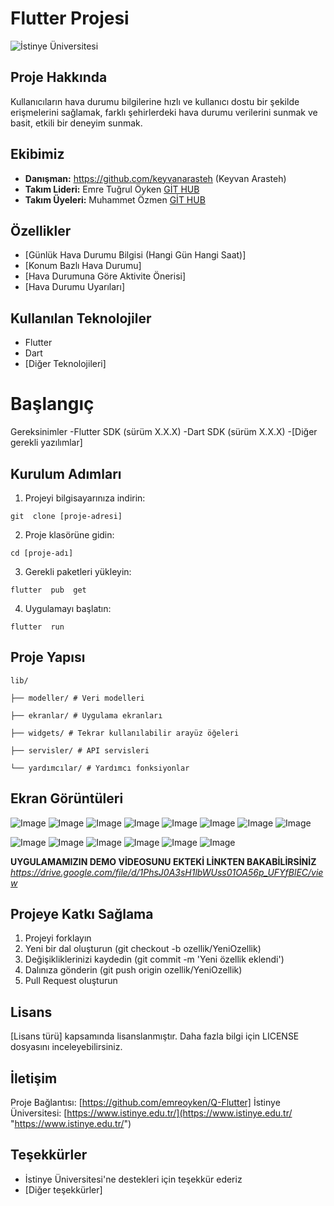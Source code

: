 
# Flutter Projesi

![İstinye Üniversitesi](https://www.unitededucation.com/linklogoch/istinye-university-logo.png)

## Proje Hakkında

Kullanıcıların hava durumu bilgilerine hızlı ve kullanıcı dostu bir şekilde erişmelerini sağlamak, farklı şehirlerdeki hava durumu verilerini sunmak ve basit, etkili bir deneyim sunmak. 

## Ekibimiz 
- **Danışman:** https://github.com/keyvanarasteh (Keyvan Arasteh)
- **Takım Lideri:** Emre Tuğrul Öyken [GİT HUB](https://github.com/emreoyken)
- **Takım Üyeleri:** Muhammet Özmen [GİT HUB](https://github.com/Mamio0)

## Özellikler
- [Günlük Hava Durumu Bilgisi (Hangi Gün Hangi Saat)]
- [Konum Bazlı Hava Durumu]
- [Hava Durumuna Göre Aktivite Önerisi]
- [Hava Durumu Uyarıları]

## Kullanılan Teknolojiler
- Flutter 
- Dart
- [Diğer Teknolojileri]
# Başlangıç 
Gereksinimler 
-Flutter SDK (sürüm X.X.X) 
-Dart SDK (sürüm X.X.X) 
-[Diğer gerekli yazılımlar]
## Kurulum Adımları 
1.  Projeyi bilgisayarınıza indirin:
```
git  clone [proje-adresi]
```
2.  Proje klasörüne gidin:
```
cd [proje-adı]
```
3.  Gerekli paketleri yükleyin:
```
flutter  pub  get
```
4.  Uygulamayı başlatın:
```
flutter  run
```
## Proje Yapısı
```
lib/

├── modeller/ # Veri modelleri

├── ekranlar/ # Uygulama ekranları

├── widgets/ # Tekrar kullanılabilir arayüz öğeleri

├── servisler/ # API servisleri

└── yardımcılar/ # Yardımcı fonksiyonlar

```



## Ekran Görüntüleri
![Image](https://github.com/user-attachments/assets/56a1289b-bdc2-427e-8dc8-516b9401e30c)
![Image](https://github.com/user-attachments/assets/9a020996-9517-4dab-9497-2a0248f7d8bc)
![Image](https://github.com/user-attachments/assets/d74847bb-8ae5-40ca-8e6c-fe16170ff605)
![Image](https://github.com/user-attachments/assets/acb65346-3648-4bb5-80cf-c6f1db86d00a)
![Image](https://github.com/user-attachments/assets/76a99a9d-b6c9-42e8-bce9-376cd30ed3a6)
![Image](https://github.com/user-attachments/assets/4f14cb8a-0e89-46e4-8c87-6d5b324722aa)
![Image](https://github.com/user-attachments/assets/7e50888e-adf6-4574-9324-a92e07ff1d5e)
![Image](https://github.com/user-attachments/assets/271c88f6-b025-4bbe-88f1-e0cf6b5c3c5d)


![Image](https://github.com/user-attachments/assets/9bdd8f86-2602-43cf-b5dd-9e86df1f7763)
![Image](https://github.com/user-attachments/assets/e9fb66b3-f75c-406d-9493-95de3899088e)
![Image](https://github.com/user-attachments/assets/91241a9e-71be-4323-b8f5-8776455c6f5e)
![Image](https://github.com/user-attachments/assets/6f8af831-efc5-40f8-b6ca-ee1264805330)
![Image](https://github.com/user-attachments/assets/4e4bcf43-72d3-49f7-9238-e3321b58d84b)
![Image](https://github.com/user-attachments/assets/a19e590c-8b02-4dd4-91f3-2d19bfd7a74e)


**UYGULAMAMIZIN DEMO VİDEOSUNU EKTEKİ LİNKTEN BAKABİLİRSİNİZ** 
*https://drive.google.com/file/d/1PhsJ0A3sH1lbWUss01OA56p_UFYfBlEC/view*

## Projeye Katkı Sağlama

1. Projeyi forklayın
2. Yeni bir dal oluşturun (git checkout -b ozellik/YeniOzellik)
3. Değişikliklerinizi kaydedin (git commit -m 'Yeni özellik eklendi')
4. Dalınıza gönderin (git push origin ozellik/YeniOzellik)
5. Pull Request oluşturun
## Lisans
[Lisans türü] kapsamında lisanslanmıştır. Daha fazla bilgi için LICENSE dosyasını inceleyebilirsiniz.
## İletişim
Proje Bağlantısı: [https://github.com/emreoyken/Q-Flutter]
İstinye Üniversitesi: [https://www.istinye.edu.tr/](https://www.istinye.edu.tr/ "https://www.istinye.edu.tr/")
## Teşekkürler
-   İstinye Üniversitesi'ne destekleri için teşekkür ederiz
-   [Diğer teşekkürler]


 






